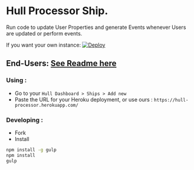 
# Hull Processor Ship.

Run code to update User Properties and generate Events whenever Users are updated or perform events.

If you want your own instance: [![Deploy](https://www.herokucdn.com/deploy/button.png)](https://heroku.com/deploy?template=https://github.com/hull-ships/hull-processor)

End-Users: [See Readme here](https://dashboard.hullapp.io/readme?url=https://hull-processor.herokuapp.com)
---

### Using :

- Go to your `Hull Dashboard > Ships > Add new`
- Paste the URL for your Heroku deployment, or use ours : `https://hull-processor.herokuapp.com/`

### Developing :

- Fork
- Install

```sh
npm install -g gulp
npm install
gulp
```
